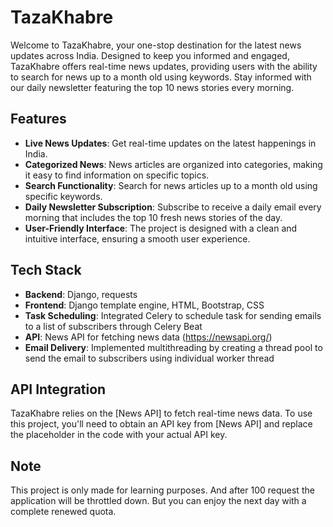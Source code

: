 # TazaKhabre

Welcome to TazaKhabre, your one-stop destination for the latest news updates across India. Designed to keep you informed and engaged, TazaKhabre offers real-time news updates, providing users with the ability to search for news up to a month old using keywords. Stay informed with our daily newsletter featuring the top 10 news stories every morning.

## Features

- **Live News Updates**: Get real-time updates on the latest happenings in India.
- **Categorized News**: News articles are organized into categories, making it easy to find information on specific topics.
- **Search Functionality**: Search for news articles up to a month old using specific keywords.
- **Daily Newsletter Subscription**: Subscribe to receive a daily email every morning that includes the top 10 fresh news stories of the day.
- **User-Friendly Interface**: The project is designed with a clean and intuitive interface, ensuring a smooth user experience.

## Tech Stack

- **Backend**: Django, requests
- **Frontend**: Django template engine, HTML, Bootstrap, CSS
- **Task Scheduling**: Integrated Celery to schedule task for sending emails to a list of subscribers through Celery Beat
- **API**: News API for fetching news data (https://newsapi.org/)
- **Email Delivery**: Implemented multithreading by creating a thread pool to send the email to subscribers using individual worker thread

## API Integration

TazaKhabre relies on the [News API] to fetch real-time news data. To use this project, you'll need to obtain an API key from [News API] and replace the placeholder in the code with your actual API key.

## Note

This project is only made for learning purposes. And after 100 request the application will be throttled down. But you can enjoy the next day with a complete renewed quota.